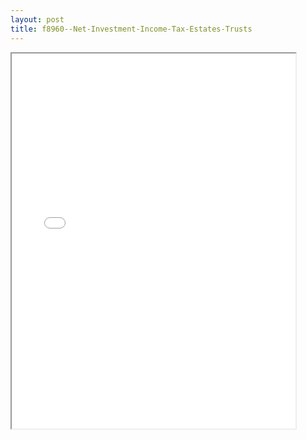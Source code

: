 ```yaml
---
layout: post
title: f8960--Net-Investment-Income-Tax-Estates-Trusts
---
```


<div class="pdf-container">
<iframe src="/ea/assets/pdfs/f8960--Net-Investment-Income-Tax-Estates-Trusts.pdf" height="600" width="90%" allowFullScreen="true"></iframe>
</div>


